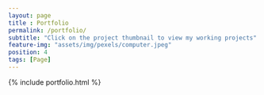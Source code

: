 ```yaml
--- 
layout: page
title : Portfolio 
permalink: /portfolio/
subtitle: "Click on the project thumbnail to view my working projects" 
feature-img: "assets/img/pexels/computer.jpeg"
position: 4
tags: [Page]
---
```


{% include portfolio.html %}
